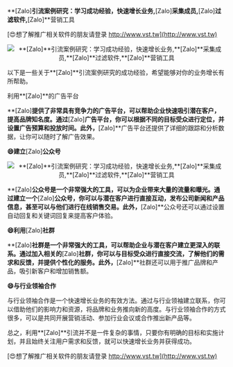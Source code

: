 **[Zalo]**引流案例研究：学习成功经验，快速增长业务,**[Zalo]**采集成员,**[Zalo]**过滤软件,**[Zalo]**营销工具

[😍想了解推广相关软件的朋友请登录 http://www.vst.tw](http://www.vst.tw)

 <center><img src="https://vst.tw/MP4/tuiguang/png/0.png" alt="**[Zalo]**引流案例研究：学习成功经验，快速增长业务,**[Zalo]**采集成员,**[Zalo]**过滤软件,**[Zalo]**营销工具"></center>

以下是一些关于**[Zalo]**引流案例研究的成功经验，希望能够对你的业务增长有所帮助。

利用**[Zalo]**的广告平台

**[Zalo]**提供了非常具有竞争力的广告平台，可以帮助企业快速吸引潜在客户，提高品牌知名度。通过**[Zalo]**广告平台，你可以根据不同的目标受众进行定位，并设置广告预算和投放时间。此外，**[Zalo]**广告平台还提供了详细的跟踪和分析数据，让你可以随时了解广告效果。

**😄建立**[Zalo]**公众号**

 <center><img src="https://vst.tw/MP4/tuiguang/png/3.png" alt="**[Zalo]**引流案例研究：学习成功经验，快速增长业务,**[Zalo]**采集成员,**[Zalo]**过滤软件,**[Zalo]**营销工具"></center>

**[Zalo]**公众号是一个非常强大的工具，可以为企业带来大量的流量和曝光。通过建立一个**[Zalo]**公众号，你可以与潜在客户进行直接互动，发布公司新闻和产品信息，甚至可以与他们进行在线销售交易。此外，**[Zalo]**公众号还可以通过设置自动回复和关键词回复来提高客户体验。

**😄利用**[Zalo]**社群**

**[Zalo]**社群是一个非常强大的工具，可以帮助企业与潜在客户建立更深入的联系。通过加入相关的**[Zalo]**社群，你可以与目标受众进行直接交流，了解他们的需求和反馈，并提供个性化的服务。此外，**[Zalo]**社群还可以用于推广品牌和产品，吸引新客户和增加销售额。

**😄与行业领袖合作**

与行业领袖合作是一个快速增长业务的有效方法。通过与行业领袖建立联系，你可以借助他们的影响力和资源，将品牌和业务推向新的高度。与行业领袖合作的方式很多，可以是共同开展营销活动、参加行业会议或合作推出新产品等。

总之，利用**[Zalo]**引流并不是一件复杂的事情，只要你有明确的目标和实施计划，并且始终关注用户需求和反馈，就可以快速增长业务并获得成功。

[😍想了解推广相关软件的朋友请登录 http://www.vst.tw](http://www.vst.tw)




